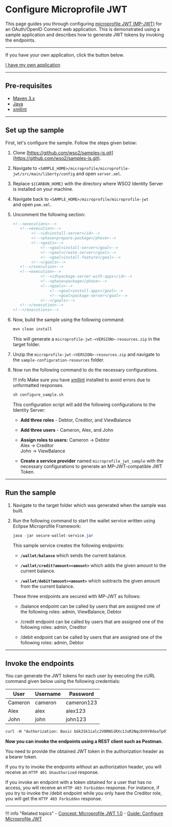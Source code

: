 # Configure Microprofile JWT

This page guides you through configuring [microprofile JWT (MP-JWT)](../../../references/concepts/authentication/microprofile-jwt/) for an OAuth/OpenID Connect web application. This is demonstrated using a sample application and describes how to generate JWT tokens by invoking the endpoints.

----
If you have your own application, click the button below.

<a class="samplebtn_a" href="../../guides/access-delegation/microprofile-jwt"   rel="nofollow noopener">I have my own application</a>

----

## Pre-requisites

- [Maven 3.x](https://maven.apache.org/download.cgi)
- [Java](https://www.oracle.com/java/technologies/javase-downloads.html)
- [xmllint](http://xmlsoft.org/xmllint.html)
    
----

## Set up the sample

First, let's configure the sample. Follow the steps given below:

1.  Clone [https://github.com/wso2/samples-is.git](https://github.com/wso2/samples-is.git).

2.  Navigate to `<SAMPLE_HOME>/microprofile/microprofile-jwt/src/main/liberty/config` and open `server.xml`.

3.  Replace `${CARBON_HOME}` with the directory where WSO2 Identity Server is installed on your machine.

4.  Navigate back to `<SAMPLE_HOME>/microprofile/microprofile-jwt` and open `pom.xml`. 
    
5.  Uncomment the following section:

    ``` xml
    <!--<executions>-->
       <!--<execution>-->
            <!--<id>install-server</id>-->
            <!--<phase>prepare-package</phase>-->
            <!--<goals>-->
                <!--<goal>install-server</goal>-->
                <!--<goal>create-server</goal>-->
                <!--<goal>install-feature</goal>-->
            <!--</goals>-->
       <!--</execution>-->
       <!--<execution>-->
                <!--<id>package-server-with-apps</id>-->
                <!--<phase>package</phase>-->
                <!--<goals>-->
                    <!--<goal>install-apps</goal>-->
                    <!--<goal>package-server</goal>-->
                <!--</goals>-->
       <!--</execution>-->
    <!--</executions>-->
    ```

6.  Now, build the sample using the following command:

    ``` xml
    mvn clean install
    ```

    This will generate a `microprofile-jwt-<VERSION>-resources.zip` in the target folder.

7.  Unzip the `microprofile-jwt-<VERSION>-resources.zip` and navigate to the `sample-configuration-resources` folder.
    
8.  Now run the following command to do the necessary configurations.

    !!! info 
        Make sure you have [xmllint](http://www.xmlsoft.org/downloads.html) installed to avoid errors due to unformatted responses.

    ``` xml
    sh configure_sample.sh
    ```

    This configuration script will add the following configurations to
    the Identity Server:

    -   **Add three roles** - Debtor, Creditor, and ViewBalance

    -   **Add three users** - Cameron, Alex, and John

    -   **Assign roles to users:**
        Cameron -\> Debtor  
        Alex -\> Creditor  
        John -\> ViewBalance

    -   **Create a service provider** named `microprofile_jwt_sample` with the necessary configurations to generate an MP-JWT-compatible JWT Token.

----

## Run the sample

1.  Navigate to the target folder which was generated when the sample
    was built.

2.  Run the following command to start the wallet service written using
    Eclipse Microprofile Framework:

    ``` java
    java -jar secure-wallet-service.jar
    ```

    This sample service creates the following endpoints:

    -   **`/wallet/balance`** which sends the current balance.

    -   **`/wallet/credit?amount=<amount>`** which adds the given amount to the current balance.

    -   **`/wallet/debit?amount=<amount>`** which subtracts the given amount from the current balance.

    These three endpoints are secured with MP-JWT as follows:

    -   /balance endpoint can be called by users that are assigned one of the following roles: admin, ViewBalance, Debtor

    -   /credit endpoint can be called by users that are assigned one of the following roles: admin, Creditor

    -   /debit endpoint can be called by users that are assigned one of the following roles: admin, Debtor

-----

## Invoke the endpoints

You can generate the JWT tokens for each user by executing the cURL
command given below using the following credentials:

| User    | Username | Password   |
|---------|----------|------------|
| Cameron | cameron  | cameron123 |
| Alex    | alex     | alex123    |
| John    | john     | john123    |

``` xml
curl -H "Authorization: Basic bGk2Sk1ialc2V0RNS1RXc1JuR2NqcDV6Y0doaTpOTUIzRUFmeGg0WXZTVHFiYjNpTWtvbmdBSGpX" -H "Content-Type: application/x-www-form-urlencoded" -k -d "grant_type=password&username=<username>&password=<password>&scope=openid" https://localhost:9443/oauth2/token
```

**Now you can invoke the endpoints using a REST client such as Postman.**

You need to provide the obtained JWT token in the authorization header as a bearer token.

If you try to invoke the endpoints without an authorization header, you will receive an `HTTP 401 Unauthorized` response.

If you invoke an endpoint with a token obtained for a user that has no access, you will receive an `HTTP 403 Forbidden` response. For instance, if you try to invoke the /debit endpoint while you only have the Creditor role, you will get the `HTTP 403 Forbidden` response.

---

!!! info "Related topics"
    - [Concept: Microprofile JWT 1.0](../../../references/concepts/authentication/microprofile-jwt/)
    - [Guide: Configure Microprofile JWT](../../../guides/access-delegation/microprofile-jwt/)